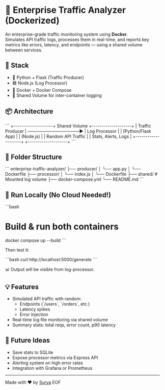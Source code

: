 # 🚦 Enterprise Traffic Analyzer (Dockerized)

An enterprise-grade traffic monitoring system using **Docker**.  
Simulates API traffic logs, processes them in real-time, and reports key metrics like errors, latency, and endpoints — using a shared volume between services.

## 🔧 Stack

- 🐍 Python + Flask (Traffic Producer)
- 🟦 Node.js (Log Processor)
- 🐳 Docker + Docker Compose
- 📁 Shared Volume for inter-container logging

## 📦 Architecture

\`\`\`
+--------------------+      Shared Volume     +--------------------+
| Traffic Producer   |   ─────────────────▶   | Log Processor       |
| (Python/Flask App) |                        | (Node.js)           |
| Random API Traffic |                        | Stats, Alerts, Logs |
+--------------------+                        +--------------------+
\`\`\`

## 📁 Folder Structure

\`\`\`
enterprise-traffic-analyzer/
├── producer/
│   └── app.py
│   └── Dockerfile
├── processor/
│   └── index.js
│   └── Dockerfile
├── shared/                # Mounted log volume
├── docker-compose.yml
└── README.md
\`\`\`

## 🐳 Run Locally (No Cloud Needed!)

\`\`\`bash
# Build & run both containers
docker compose up --build
\`\`\`

Then test it:

\`\`\`bash
curl http://localhost:5000/generate
\`\`\`

📊 Output will be visible from log-processor.

## 💡 Features

- Simulated API traffic with random:
  - Endpoints (\`/users\`, \`/orders\`, etc.)
  - Latency spikes
  - Error injection
- Real-time log file monitoring via shared volume
- Summary stats: total reqs, error count, p90 latency

## 🚀 Future Ideas

- Save stats to SQLite
- Expose processor metrics via Express API
- Alerting system on high error rates
- Integration with Grafana or Prometheus

---

Made with ❤️ by [Surya](https://github.com/your-github-username)
EOF

